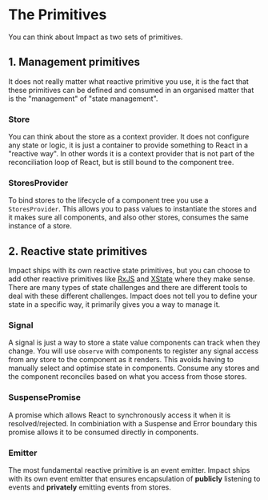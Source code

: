 # The Primitives

You can think about Impact as two sets of primitives.

## 1. Management primitives

It does not really matter what reactive primitive you use, it is the fact that these primitives can be defined and consumed in an organised matter that is the "management" of "state management".

### Store

You can think about the store as a context provider. It does not configure any state or logic, it is just a container to provide something to React in a "reactive way". In other words it is a context provider that is not part of the reconciliation loop of React, but is still bound to the component tree.

### StoresProvider

To bind stores to the lifecycle of a component tree you use a `StoresProvider`. This allows you to pass values to instantiate the stores and it makes sure all components, and also other stores, consumes the same instance of a store.

## 2. Reactive state primitives

Impact ships with its own reactive state primitives, but you can choose to add other reactive primitives like [RxJS](https://rxjs.dev/guide/overview) and [XState](https://xstate.js.org/) where they make sense. There are many types of state challenges and there are different tools to deal with these different challenges. Impact does not tell you to define your state in a specific way, it primarily gives you a way to manage it.

### Signal

A signal is just a way to store a state value components can track when they change. You will use `observe` with components to register any signal access from any store to the component as it renders. This avoids having to manually select and optimise state in components. Consume any stores and the component reconciles based on what you access from those stores.

### SuspensePromise

A promise which allows React to synchronously access it when it is resolved/rejected. In combiniation with a Suspense and Error boundary this promise allows it to be consumed directly in components.

### Emitter

The most fundamental reactive primitive is an event emitter. Impact ships with its own event emitter that ensures encapsulation of **publicly** listening to events and **privately** emitting events from stores.